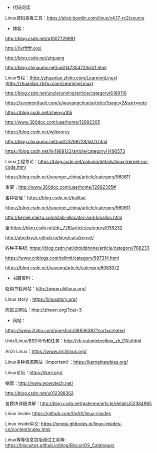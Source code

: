 - 代码阅读

Linux源码查看工具：https://elixir.bootlin.com/linux/v4.17-rc2/source

- 博客：

http://blog.csdn.net/q1007729991

http://0xffffff.org/

http://blog.csdn.net/ztguang

http://blog.chinaunix.net/uid/14735472/list/1.html

Linux专栏：[http://zhuanlan.zhihu.com/LearningLinux](http://zhuanlan.zhihu.com/LearningLinux)

http://blog.csdn.net/unclerunning/article/category/6189110

https://segmentfault.com/u/wuyangchun/articles?page=2&sort=vote

https://blog.csdn.net/chenyu105

http://www.360doc.com/userhome/12892305

https://blog.csdn.net/wjlkoorey

http://blog.chinaunix.net/uid/23769728/list/1.html

https://blog.csdn.net/ljy1988123/article/category/1490573

Linux工程导论：https://blog.csdn.net/column/details/linux-kernel-no-code.html

https://blog.csdn.net/younger_china/article/category/960611

重要：http://www.360doc.com/userhome/12892305#

各种管理：https://blog.csdn.net/bullbat

https://blog.csdn.net/younger_china/article/category/960611

http://kernel.meizu.com/slab-allocator-and-kmalloc.html

全:https://blog.csdn.net/dc_726/article/category/939232

http://abcdxyzk.github.io/blog/cats/kernel/

各种子系统: https://blog.csdn.net/droidphone/article/category/788233

https://www.cnblogs.com/tolimit/category/697314.html

https://blog.csdn.net/yayong/article/category/6083072

- 书籍资料：

赵炯书籍网站：http://www.oldlinux.org/

Linux story：https://linuxstory.org/

陈振文网站：http://zhwen.org/?cat=3

- 网站：

https://www.zhihu.com/question/38836382?sort=created

Unix/Linux/BSD命令和任务：http://cb.vu/unixtoolbox_zh_CN.xhtml

Arch Linux：https://www.archlinux.org/

Linux多种资源网站（important）：https://kernelnewbies.org/

Linux论坛：https://lkml.org/

蜗窝：http://www.wowotech.net/

http://blog.csdn.net/u012398362

各模块详细讲解：http://blog.csdn.net/gatieme/article/details/52384965

Linux inside: https://github.com/0xAX/linux-insides

Linux inside中文: https://xinqiu.gitbooks.io/linux-insides-cn/content/index.html

Linux等等信息包括调试工具等: https://biscuitos.github.io/blog/BiscuitOS_Catalogue/